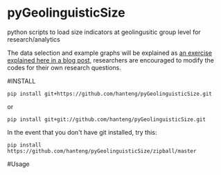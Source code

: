 pyGeolinguisticSize
=============

python scripts to load size indicators at geolingusitic group level for research/analytics

The data selection and example graphs will be explained as [an exercise explained here in a blog post](http://people.oii.ox.ac.uk/hanteng/to.be.determined), researchers are encouraged to modify the codes for their own research questions.


#INSTALL

	pip install git+https://github.com/hanteng/pyGeolinguisticSize.git

or

	pip install git+git://github.com/hanteng/pyGeolinguisticSize.git


In the event that you don't have git installed, try this:

	pip install https://github.com/hanteng/pyGeolinguisticSize/zipball/master


#Usage
